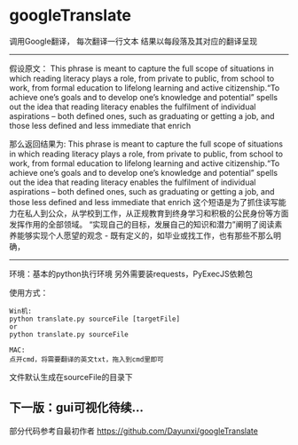 # googleTranslate

调用Google翻译， 每次翻译一行文本
结果以每段落及其对应的翻译呈现

-----

假设原文：
This phrase is meant to capture the full scope of situations in which reading literacy plays a role, from private to public, from school to work, from formal education to lifelong learning and active citizenship.“To achieve one’s goals and to develop one’s knowledge and potential” spells out the idea that reading literacy enables the fulfilment of individual aspirations – both defined ones, such as graduating or getting a job, and those less defined and less immediate that enrich

那么返回结果为:
This phrase is meant to capture the full scope of situations in which reading literacy plays a role, from private to public, from school to work, from formal education to lifelong learning and active citizenship.“To achieve one’s goals and to develop one’s knowledge and potential” spells out the idea that reading literacy enables the fulfilment of individual aspirations – both defined ones, such as graduating or getting a job, and those less defined and less immediate that enrich
这个短语是为了抓住读写能力在私人到公众，从学校到工作，从正规教育到终身学习和积极的公民身份等方面发挥作用的全部领域。 “实现自己的目标，发展自己的知识和潜力”阐明了阅读素养能够实现个人愿望的观念 - 既有定义的，如毕业或找工作，也有那些不那么明确，

-----
环境：基本的python执行环境
另外需要装requests，PyExecJS依赖包



使用方式：
```dos
Win机:
python translate.py sourceFile [targetFile]
or
python translate.py sourceFile

MAC:
点开cmd，将需要翻译的英文txt，拖入到cmd里即可
```
文件默认生成在sourceFile的目录下


下一版：gui可视化待续...
-----
部分代码参考自最初作者 https://github.com/Dayunxi/googleTranslate
